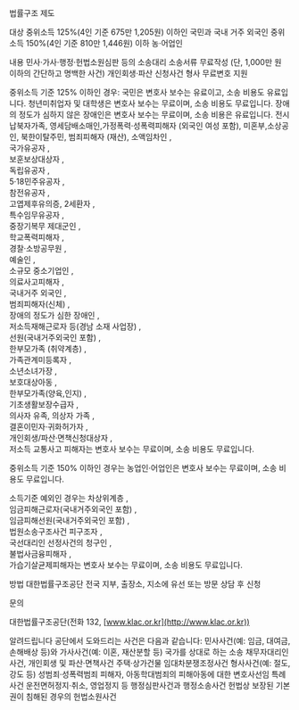 법률구조 제도

대상
중위소득 125%(4인 기준 675만 1,205원) 이하인 국민과 국내 거주 외국인
중위소득 150%(4인 기준 810만 1,446원) 이하 농·어업인

내용
민사·가사·행정·헌법소원심판 등의 소송대리
소송서류 무료작성 (단, 1,000만 원 이하의 간단하고 명백한 사건)
개인회생·파산 신청사건
형사 무료변호 지원

중위소득 기준 125% 이하인 경우:
국민은 변호사 보수는 유료이고, 소송 비용도 유료입니다.
청년미취업자 및 대학생은 변호사 보수는 무료이며, 소송 비용도 무료입니다.
장애의 정도가 심하지 않은 장애인은 변호사 보수는 무료이며, 소송 비용은 유료입니다.
전시납북자가족, 영세담배소매인,가정폭력·성폭력피해자 (외국인 여성 포함), 미혼부,소상공인, 북한이탈주민, 범죄피해자 (재산), 
 소액임차인 ,  
 국가유공자 ,  
 보훈보상대상자 ,  
 독립유공자 ,  
 5·18민주유공자 ,  
 참전유공자 ,  
 고엽제후유의증, 2세환자 ,  
 특수임무유공자 ,  
 중장기복무 제대군인 ,  
 학교폭력피해자 ,  
 경찰·소방공무원 ,  
 예술인 ,  
 소규모 중소기업인 ,  
 의료사고피해자 ,  
 국내거주 외국인 ,  
 범죄피해자(신체) ,  
 장애의 정도가 심한 장애인 ,  
 저소득재해근로자 등(경남 소재 사업장) ,  
 선원(국내거주외국인 포함) ,  
 한부모가족 (취약계층) ,  
 가족관계미등록자 ,  
 소년소녀가장 ,  
 보호대상아동 ,  
 한부모가족(양육,인지) ,  
 기초생활보장수급자 ,  
 의사자 유족, 의상자 가족 ,  
 결혼이민자·귀화허가자 ,  
 개인회생/파산·면책신청대상자 ,  
 저소득 교통사고 피해자는 변호사 보수는 무료이며, 소송 비용도 무료입니다.

중위소득 기준 150% 이하인 경우는
 농업인·어업인은 변호사 보수는 무료이며, 소송 비용도 무료입니다.

소득기준 예외인 경우는
 차상위계층 ,  
 임금피해근로자(국내거주외국인 포함) ,  
 임금피해선원(국내거주외국인 포함) ,  
 법원소송구조사건 피구조자 ,  
 국선대리인 선정사건의 청구인 ,  
 불법사금융피해자 ,  
 가습기살균제피해자는 변호사 보수는 무료이며, 소송 비용도 무료입니다.


방법
대한법률구조공단 전국 지부, 출장소, 지소에 유선 또는 방문 상담 후 신청

문의

대한법률구조공단(전화 132, [www.klac.or.kr](http://www.klac.or.kr))

알려드립니다
공단에서 도와드리는 사건은 다음과 같습니다:
민사사건(예: 임금, 대여금, 손해배상 등)와 가사사건(예: 이혼, 재산분할 등)
국가를 상대로 하는 소송
채무자대리인 사건, 개인회생 및 파산·면책사건
주택·상가건물 임대차분쟁조정사건
형사사건(예: 절도, 강도 등)
성범죄·성폭력범죄 피해자, 아동학대범죄의 피해아동에 대한 변호사선임 특례 사건
운전면허정지·취소, 영업정지 등 행정심판사건과 행정소송사건
헌법상 보장된 기본권이 침해된 경우의 헌법소원사건
